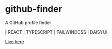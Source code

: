 # github-finder
A GitHub profile finder


| REACT | TYPESCRIPT | TAILWINDCSS | DAISYUI


[Live here](https://github-user-finder-app.vercel.app/)
